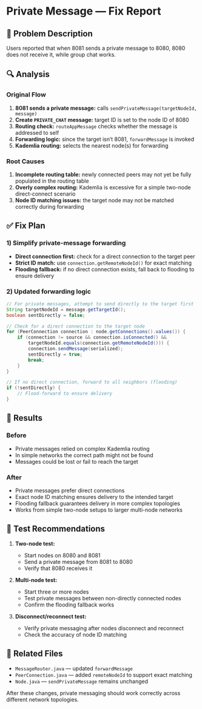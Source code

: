 # Private Message — Fix Report

## 🐛 Problem Description

Users reported that when 8081 sends a private message to 8080, 8080 does not receive it, while group chat works.

## 🔍 Analysis

### Original Flow

1. **8081 sends a private message:** calls `sendPrivateMessage(targetNodeId, message)`
2. **Create `PRIVATE_CHAT` message:** target ID is set to the node ID of 8080
3. **Routing check:** `routeAppMessage` checks whether the message is addressed to self
4. **Forwarding logic:** since the target isn’t 8081, `forwardMessage` is invoked
5. **Kademlia routing:** selects the nearest node(s) for forwarding

### Root Causes

1. **Incomplete routing table:** newly connected peers may not yet be fully populated in the routing table
2. **Overly complex routing:** Kademlia is excessive for a simple two-node direct-connect scenario
3. **Node ID matching issues:** the target node may not be matched correctly during forwarding

## ✅ Fix Plan

### 1) Simplify private-message forwarding

* **Direct connection first:** check for a direct connection to the target peer
* **Strict ID match:** use `connection.getRemoteNodeId()` for exact matching
* **Flooding fallback:** if no direct connection exists, fall back to flooding to ensure delivery

### 2) Updated forwarding logic

```java
// For private messages, attempt to send directly to the target first
String targetNodeId = message.getTargetId();
boolean sentDirectly = false;

// Check for a direct connection to the target node
for (PeerConnection connection : node.getConnections().values()) {
    if (connection != source && connection.isConnected() &&
        targetNodeId.equals(connection.getRemoteNodeId())) {
        connection.sendMessage(serialized);
        sentDirectly = true;
        break;
    }
}

// If no direct connection, forward to all neighbors (flooding)
if (!sentDirectly) {
    // Flood-forward to ensure delivery
}
```

## 🎯 Results

### Before

* Private messages relied on complex Kademlia routing
* In simple networks the correct path might not be found
* Messages could be lost or fail to reach the target

### After

* Private messages prefer direct connections
* Exact node ID matching ensures delivery to the intended target
* Flooding fallback guarantees delivery in more complex topologies
* Works from simple two-node setups to larger multi-node networks

## 🚀 Test Recommendations

1. **Two-node test:**

   * Start nodes on 8080 and 8081
   * Send a private message from 8081 to 8080
   * Verify that 8080 receives it

2. **Multi-node test:**

   * Start three or more nodes
   * Test private messages between non-directly connected nodes
   * Confirm the flooding fallback works

3. **Disconnect/reconnect test:**

   * Verify private messaging after nodes disconnect and reconnect
   * Check the accuracy of node ID matching

## 📝 Related Files

* `MessageRouter.java` — updated `forwardMessage`
* `PeerConnection.java` — added `remoteNodeId` to support exact matching
* `Node.java` — `sendPrivateMessage` remains unchanged

After these changes, private messaging should work correctly across different network topologies.

